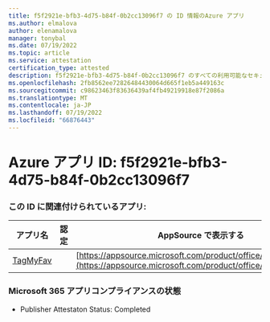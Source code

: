 ```yaml
---
title: f5f2921e-bfb3-4d75-b84f-0b2cc13096f7 の ID 情報のAzure アプリ
ms.author: elmalova
author: elenamalova
manager: tonybal
ms.date: 07/19/2022
ms.topic: article
ms.service: attestation
certification_type: attested
description: f5f2921e-bfb3-4d75-b84f-0b2cc13096f7 のすべての利用可能なセキュリティとコンプライアンス情報。
ms.openlocfilehash: 2fb8562ee72826484430064d665f1eb5a449163c
ms.sourcegitcommit: c98623463f83636439af4fb49219918e87f2086a
ms.translationtype: MT
ms.contentlocale: ja-JP
ms.lasthandoff: 07/19/2022
ms.locfileid: "66876443"
---
```

# <a name="azure-app-id-f5f2921e-bfb3-4d75-b84f-0b2cc13096f7"></a>Azure アプリ ID: f5f2921e-bfb3-4d75-b84f-0b2cc13096f7


### <a name="apps-associated-with-this-id"></a>この ID に関連付けられているアプリ:
| **アプリ名** | **認定** | **AppSource で表示する** |
|--------------|---------------|-----------------------|
| [TagMyFav](../forward/WA200002713.md) |  | [https://appsource.microsoft.com/product/office/WA200002713](https://appsource.microsoft.com/product/office/WA200002713) |

### <a name="microsoft-365-app-compliance-status"></a>Microsoft 365 アプリコンプライアンスの状態
- Publisher Attestaton Status: Completed
